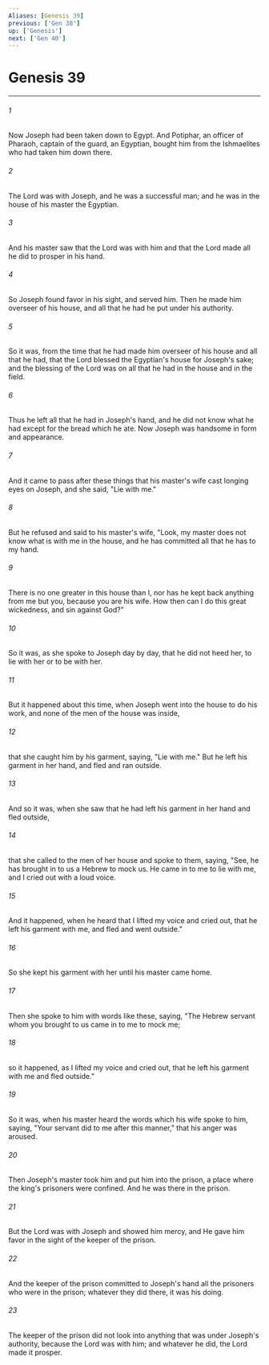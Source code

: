 ```yaml
---
Aliases: [Genesis 39]
previous: ['Gen 38']
up: ['Genesis']
next: ['Gen 40']
---
```

# Genesis 39

***


###### 1 
Now Joseph had been taken down to Egypt. And Potiphar, an officer of Pharaoh, captain of the guard, an Egyptian, bought him from the Ishmaelites who had taken him down there. 

###### 2 
The Lord was with Joseph, and he was a successful man; and he was in the house of his master the Egyptian. 

###### 3 
And his master saw that the Lord was with him and that the Lord made all he did to prosper in his hand. 

###### 4 
So Joseph found favor in his sight, and served him. Then he made him overseer of his house, and all that he had he put under his authority. 

###### 5 
So it was, from the time that he had made him overseer of his house and all that he had, that the Lord blessed the Egyptian's house for Joseph's sake; and the blessing of the Lord was on all that he had in the house and in the field. 

###### 6 
Thus he left all that he had in Joseph's hand, and he did not know what he had except for the bread which he ate. Now Joseph was handsome in form and appearance. 

###### 7 
And it came to pass after these things that his master's wife cast longing eyes on Joseph, and she said, "Lie with me." 

###### 8 
But he refused and said to his master's wife, "Look, my master does not know what is with me in the house, and he has committed all that he has to my hand. 

###### 9 
There is no one greater in this house than I, nor has he kept back anything from me but you, because you are his wife. How then can I do this great wickedness, and sin against God?" 

###### 10 
So it was, as she spoke to Joseph day by day, that he did not heed her, to lie with her or to be with her. 

###### 11 
But it happened about this time, when Joseph went into the house to do his work, and none of the men of the house was inside, 

###### 12 
that she caught him by his garment, saying, "Lie with me." But he left his garment in her hand, and fled and ran outside. 

###### 13 
And so it was, when she saw that he had left his garment in her hand and fled outside, 

###### 14 
that she called to the men of her house and spoke to them, saying, "See, he has brought in to us a Hebrew to mock us. He came in to me to lie with me, and I cried out with a loud voice. 

###### 15 
And it happened, when he heard that I lifted my voice and cried out, that he left his garment with me, and fled and went outside." 

###### 16 
So she kept his garment with her until his master came home. 

###### 17 
Then she spoke to him with words like these, saying, "The Hebrew servant whom you brought to us came in to me to mock me; 

###### 18 
so it happened, as I lifted my voice and cried out, that he left his garment with me and fled outside." 

###### 19 
So it was, when his master heard the words which his wife spoke to him, saying, "Your servant did to me after this manner," that his anger was aroused. 

###### 20 
Then Joseph's master took him and put him into the prison, a place where the king's prisoners were confined. And he was there in the prison. 

###### 21 
But the Lord was with Joseph and showed him mercy, and He gave him favor in the sight of the keeper of the prison. 

###### 22 
And the keeper of the prison committed to Joseph's hand all the prisoners who were in the prison; whatever they did there, it was his doing. 

###### 23 
The keeper of the prison did not look into anything that was under Joseph's authority, because the Lord was with him; and whatever he did, the Lord made it prosper.

